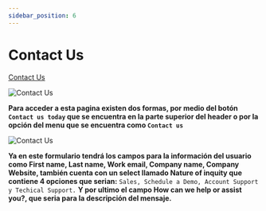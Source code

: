 ```yaml
---
sidebar_position: 6
---
```


# Contact Us

[Contact Us](https://www.waizant.com/contact-us)

![Contact Us](/img/store-usuario/contact_us.png)

**Para acceder a esta pagina existen dos formas\, por medio del botón `Contact us today` que se encuentra en la parte superior del header o por la opción del menu que se encuentra como `Contact us`**

![Contact Us](/img/store-usuario/contact_us_form.png)

**Ya en este formulario tendrá los campos para la información del usuario como First name, Last name, Work email, Company name, Company Website, también cuenta con un select llamado Nature of inquity que contiene 4 opciones que serian:** `Sales, Schedule a Demo, Account Support y Techical Support.` **Y por ultimo el campo How can we help or assist you?, que seria para la descripción del mensaje.**
